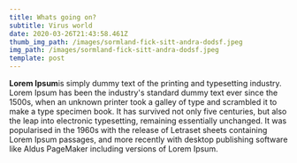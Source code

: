 ```yaml
---
title: Whats going on?
subtitle: Virus world
date: 2020-03-26T21:43:58.461Z
thumb_img_path: /images/sormland-fick-sitt-andra-dodsf.jpeg
img_path: /images/sormland-fick-sitt-andra-dodsf.jpeg
template: post
---
```

**Lorem Ipsum**is simply dummy text of the printing and typesetting industry. Lorem Ipsum has been the industry's standard dummy text ever since the 1500s, when an unknown printer took a galley of type and scrambled it to make a type specimen book. It has survived not only five centuries, but also the leap into electronic typesetting, remaining essentially unchanged. It was popularised in the 1960s with the release of Letraset sheets containing Lorem Ipsum passages, and more recently with desktop publishing software like Aldus PageMaker including versions of Lorem Ipsum.